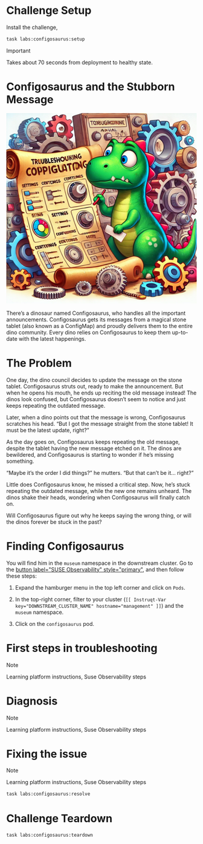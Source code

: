 Challenge Setup
================

Install the challenge,

```bash
task labs:configosaurus:setup
```

> [!IMPORTANT]
>  Takes about 70 seconds from deployment to healthy state.

Configosaurus and the Stubborn Message
=========================================================

![configosaurus](./configosaurus.webp)

There’s a dinosaur named Configosaurus, who handles all the important announcements. Configosaurus gets its messages from a magical stone tablet (also known as a ConfigMap) and proudly delivers them to the entire dino community. Every dino relies on Configosaurus to keep them up-to-date with the latest happenings.

The Problem
============

One day, the dino council decides to update the message on the stone tablet. Configosaurus struts out, ready to make the announcement. But when he opens his mouth, he ends up reciting the old message instead! The dinos look confused, but Configosaurus doesn’t seem to notice and just keeps repeating the outdated message.

Later, when a dino points out that the message is wrong, Configosaurus scratches his head. “But I got the message straight from the stone tablet! It must be the latest update, right?”

As the day goes on, Configosaurus keeps repeating the old message, despite the tablet having the new message etched on it. The dinos are bewildered, and Configosaurus is starting to wonder if he’s missing something.

“Maybe it’s the order I did things?” he mutters. “But that can’t be it… right?”

Little does Configosaurus know, he missed a critical step. Now, he’s stuck repeating the outdated message, while the new one remains unheard. The dinos shake their heads, wondering when Configosaurus will finally catch on.

Will Configosaurus figure out why he keeps saying the wrong thing, or will the dinos forever be stuck in the past?


Finding Configosaurus
=================

You will find him in the `museum` namespace in the downstream cluster. Go to the [button label="SUSE Observability" style="primary"](tab-3), and then follow these steps:

1. Expand the hamburger menu in the top left corner and click on `Pods`.
2. In the top-right corner, filter to your cluster (`[[ Instruqt-Var key="DOWNSTREAM_CLUSTER_NAME" hostname="management" ]]`) and the `museum` namespace.

3. Click on the `configosaurus` pod.


First steps in troubleshooting
==============================

> [!NOTE]
> Learning platform instructions,
> Suse Observability steps


Diagnosis
=========

> [!NOTE]
> Learning platform instructions,
> Suse Observability steps


Fixing the issue
================

> [!NOTE]
> Learning platform instructions,
> Suse Observability steps

```bash
task labs:configosaurus:resolve
```


Challenge Teardown
==================

```bash
task labs:configosaurus:teardown
```